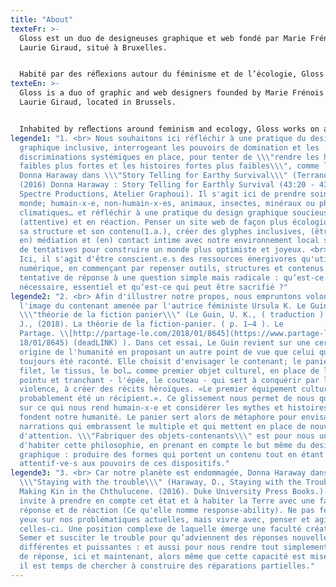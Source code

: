 ```yaml
---
title: "About"
texteFr: >-
  Gloss est un duo de designeuses graphique et web fondé par Marie Frénois et
  Laurie Giraud, situé à Bruxelles. 


  Habité par des réﬂexions autour du féminisme et de l’écologie, Gloss travaille à un empathic graphic design<span class="color">(1)</span> et fabrique des objets-contenants<span class="color">(2)</span> prenant la forme de médias imprimés comme numériques  ;  identités visuelles, éditions, afﬁches, sites web… Gloss fait groupe en rassemblant différentes habilités, compétences et outils aﬁn de répondre au mieux aux attentes de chaque projet. En parallèle au travail de commande, chacune développe et nourrit une activité singulière: chercheuse, artiste, collectionneuse, cueilleuse comme autant de façons de vivre ensemble au monde, d’entrer en réaction<span class="color">(3)</span> et d’appréhender notre époque. <em>Pour cela l’écoute, la considération et l’inclusivité seront toujours reines dans une tentative de connexion complice avec notre environnement proche.</em>
texteEn: >-
  Gloss is a duo of graphic and web designers founded by Marie Frénois and
  Laurie Giraud, located in Brussels.


  Inhabited by reﬂections around feminism and ecology, Gloss works on an empathetic graphic design<span class="color">(1)</span> and manufactures objects-containers<span class="color">(2)</span> taking the form of both print and digital media; visual identities, publications, posters, websites… Gloss forms a group by bringing together different abilities, skills and tools in order to best meet the expectations of each project. In parallel with commissioning work, each develops and nurtures a singular activity: researcher, artist, collector, picker as so many ways of living together in the world, of reacting<span class="color">(3)</ span> and apprehend our times. <em>For this, listening, consideration and inclusiveness will always be queens in an attempt to connect with our close environment.</em>
legende1: "1. <br> Nous souhaitons ici réfléchir à une pratique du design
  graphique inclusive, interrogeant les pouvoirs de domination et les
  discriminations systémiques en place, pour tenter de \\\"rendre les histoires
  faibles plus fortes et les histoires fortes plus faibles\\\", comme le déclare
  Donna Haraway dans \\\"Story Telling for Earthy Survival\\\" (Terranova, F.
  (2016) Donna Haraway : Story Telling for Earthly Survival (43:20 - 43:23 mm).
  Spectre Productions, Atelier Graphoui). Il s'agit ici de prendre soin du
  monde; humain-x-e, non-humain-x-es, animaux, insectes, minéraux ou phénomènes
  climatiques… et réfléchir à une pratique du design graphique soucieuse
  (attentive) et en réaction. Penser un site web de façon plus écologique dans
  sa structure et son contenu(1.a.), créer des glyphes inclusives, (être/entrer
  en) médiation et (en) contact intime avec notre environnement local sont tant
  de tentatives pour construire un monde plus optimiste et joyeux. <br> 1.a.
  Ici, il s'agit d'être conscient.e.s des ressources énergivores qu'utilise le
  numérique, en commençant par repenser outils, structures et contenus comme une
  tentative de réponse à une question simple mais radicale : qu’est-ce qui est
  nécessaire, essentiel et qu’est-ce qui peut être sacrifié ?"
legende2: "2. <br> Afin d'illustrer notre propos, nous empruntons volontiers
  l'image du contenant amenée par l'autrice féministe Ursula K. Le Guin dans la
  \\\"théorie de la fiction panier\\\" (Le Guin, U. K., ( traduction ) Bonheur,
  J., (2018). La théorie de la fiction-panier. ( p. 1—4 ). Le
  Partage. \\[http://partage-le.com/2018/01/8645](https://www.partage-le.com/20\
  18/01/8645) (deadLINK) ). Dans cet essai, Le Guin revient sur une certaine
  origine de l'humanité en proposant un autre point de vue que celui qui nous a
  toujours été raconté. Elle choisit d'envisager le contenant; le panier, le
  filet, le tissus, le bol… comme premier objet culturel, en place de l'objet
  pointu et tranchant - l'épée, le couteau - qui sert à conquérir par la
  violence, à créer des récits héroïques. «Le premier équipement culturel a
  probablement été un récipient.». Ce glissement nous permet de nous questionner
  sur ce qui nous rend humain-x-e et considérer les mythes et histoires qui
  fondent notre humanité. Le panier sert alors de métaphore pour envisager des
  narrations qui embrassent le multiple et qui mettent en place de nouveaux mode
  d'attention. \\\"Fabriquer des objets-contenants\\\" est pour nous une manière
  d'habiter cette philosophie, en prenant en compte le but même du design
  graphique : produire des formes qui portent un contenu tout en étant
  attentif·ve·s aux pouvoirs de ces dispositifs."
legende3: "3. <br> Car notre planète est endommagée, Donna Haraway dans
  \\\"Staying with the trouble\\\" (Haraway, D., Staying with the Trouble:
  Making Kin in the Chthulucene. (2016). Duke University Press Books.) nous
  invite à prendre en compte cet état et à habiter la Terre avec une faculté de
  réponse et de réaction (Ce qu'elle nomme response-ability). Ne pas fermer les
  yeux sur nos problématiques actuelles, mais vivre avec, penser et agir sur
  celles-ci. Une position complexe de laquelle émerge une faculté créatrice.
  Semer et susciter le trouble pour qu’adviennent des réponses nouvelles,
  différentes et puissantes : et aussi pour nous rendre tout simplement capables
  de réponse, ici et maintenant, alors même que cette capacité est mise à mal:
  il est temps de chercher à construire des réparations partielles."
---
```

